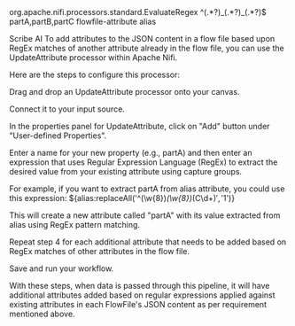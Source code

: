 <processors>
  <processor name="Extract Attributes from Alias">
    <type>org.apache.nifi.processors.standard.EvaluateRegex</type>
    <properties>
      <property name="Regular Expression">^(.*?)_(.*?)_(.*?)$</property>
      <property name="Group Names">partA,partB,partC</property>
      <property name="Destination">flowfile-attribute</property>
      <property name="Attribute Name">alias</property>
    </properties>
  </processor>
</processors>

Scribe AI
To add attributes to the JSON content in a flow file based upon RegEx matches of another attribute already in the flow file, you can use the UpdateAttribute processor within Apache Nifi.

Here are the steps to configure this processor:

Drag and drop an UpdateAttribute processor onto your canvas.

Connect it to your input source.

In the properties panel for UpdateAttribute, click on "Add" button under "User-defined Properties".

Enter a name for your new property (e.g., partA) and then enter an expression that uses Regular Expression Language (RegEx) to extract the desired value from your existing attribute using capture groups.

For example, if you want to extract partA from alias attribute, you could use this expression: ${alias:replaceAll('^(\\w{8})_(\\w{8})_(C\\d+)$','$1')}

This will create a new attribute called "partA" with its value extracted from alias using RegEx pattern matching.

Repeat step 4 for each additional attribute that needs to be added based on RegEx matches of other attributes in the flow file.

Save and run your workflow.

With these steps, when data is passed through this pipeline, it will have additional attributes added based on regular expressions applied against existing attributes in each FlowFile's JSON content as per requirement mentioned above.